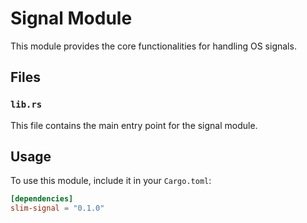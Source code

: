 # Signal Module

This module provides the core functionalities for handling OS signals.

## Files

### `lib.rs`

This file contains the main entry point for the signal module.

## Usage

To use this module, include it in your `Cargo.toml`:

```toml
[dependencies]
slim-signal = "0.1.0"
```
